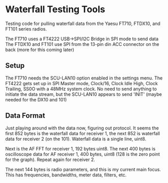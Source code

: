 # Waterfall Testing Tools
Testing code for pulling waterfall data from the Yaesu FT710, FTDX10, and FT101 series radios.

The FT710 uses a FT4222 USB->SPI/I2C Bridge in SPI mode to send data
The FTDX10 and FT101 use SPI from the 13-pin din ACC connector on the back (more for this coming later)


## Setup
The FT710 needs the SCU-LAN10 option enabled in the settings menu.
The FT4222 gets set up in SPI Master mode, Clock/16, Clock Idle High, Clock Trailing, SS0O with a 48MHz system clock.
No need to send anything to initiate the data stream, but the SCU-LAN10 appears to send 'INIT' (maybe needed for the DX10 and 101)

## Data Format
Just playing around with the data now, figuring out protocol. 
It seems the first 852 bytes is the waterfall data for receiver 1, the next 852 is waterfall data for receiver 2 (on the 101).
Waterfall data is a single line, uint8.

Next is the AF FFT for receiver 1, 192 bytes uint8.
The next 400 bytes is oscilloscope data for AF receiver 1, 400 bytes, uint8 (128 is the zero point for the graph).
Repeat again for receiver 2.

The next 144 bytes is radio parameters, and this is my current main focus. This has frequencies, bandwidths, meter data, filters, etc.

